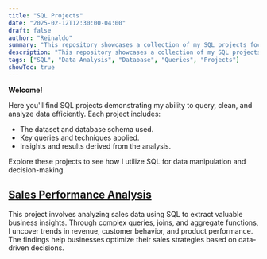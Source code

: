 ```yaml
---
title: "SQL Projects"
date: "2025-02-12T12:30:00-04:00"
draft: false
author: "Reinaldo"
summary: "This repository showcases a collection of my SQL projects focused on data querying, cleaning, and analysis."
description: "This repository showcases a collection of my SQL projects focused on data querying, cleaning, and analysis."
tags: ["SQL", "Data Analysis", "Database", "Queries", "Projects"]
showToc: true
---
```


**Welcome!**

Here you'll find SQL projects demonstrating my ability to query, clean, and analyze data efficiently. Each project includes:

- The dataset and database schema used.
- Key queries and techniques applied.
- Insights and results derived from the analysis.

Explore these projects to see how I utilize SQL for data manipulation and decision-making.

## [**Sales Performance Analysis**](https://github.com/reipared/SQL_Projects/tree/main/Sales_Performance)

This project involves analyzing sales data using SQL to extract valuable business insights. Through complex queries, joins, and aggregate functions, I uncover trends in revenue, customer behavior, and product performance. The findings help businesses optimize their sales strategies based on data-driven decisions.
